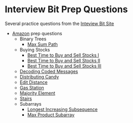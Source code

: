 # Interview Bit Prep Questions

Several practice questions from the [Inteview Bit Site](https://www.interviewbit.com/)

* [Amazon](https://www.interviewbit.com/amazon-interview-questions/#questions) prep questions
  * Binary Trees
    * [Max Sum Path](https://www.interviewbit.com/problems/max-sum-path-in-binary-tree/)
  * Buying Stocks
    * [Best Time to Buy and Sell Stocks I](https://www.interviewbit.com/problems/best-time-to-buy-and-sell-stocks-i/)
    * [Best Time to Buy and Sell Stocks II](https://www.interviewbit.com/problems/best-time-to-buy-and-sell-stocks-ii/)
    * [Best Time to Buy and Sell Stocks III](https://www.interviewbit.com/problems/best-time-to-buy-and-sell-stocks-iii/)
  * [Decoding Coded Messages](https://www.interviewbit.com/problems/ways-to-decode/)
  * [Distributing Candy](https://www.interviewbit.com/problems/distribute-candy/)
  * [Edit Distance](https://www.interviewbit.com/problems/edit-distance/)
  * [Gas Station](https://www.interviewbit.com/problems/gas-station/)
  * [Majority Element](https://www.interviewbit.com/problems/majority-element/)
  * [Stairs](https://www.interviewbit.com/problems/stairs/)
  * Subarrays
    * [Longest Increasing Subsequence](https://www.interviewbit.com/problems/longest-increasing-subsequence/)
    * [Max Product Subarray](https://www.interviewbit.com/problems/max-product-subarray/)